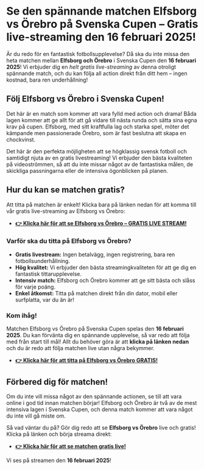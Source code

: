 # Se den spännande matchen Elfsborg vs Örebro på Svenska Cupen – Gratis live-streaming den 16 februari 2025!

Är du redo för en fantastisk fotbollsupplevelse? Då ska du inte missa den heta matchen mellan **Elfsborg och Örebro** i Svenska Cupen den **16 februari 2025**! Vi erbjuder dig en _helt gratis live-streaming_ av denna otroligt spännande match, och du kan följa all action direkt från ditt hem – ingen kostnad, bara ren underhållning!

## Följ Elfsborg vs Örebro i Svenska Cupen!

Det här är en match som kommer att vara fylld med action och drama! Båda lagen kommer att ge allt för att gå vidare till nästa runda och sätta sina egna krav på cupen. Elfsborg, med sitt kraftfulla lag och starka spel, möter det kämpande men passionerade Örebro, som är fast beslutna att skapa en chockvinst.

Det här är den perfekta möjligheten att se högklassig svensk fotboll och samtidigt njuta av en gratis livestreaming! Vi erbjuder den bästa kvaliteten på videoströmmen, så att du inte missar något av de fantastiska målen, de skickliga passningarna eller de intensiva ögonblicken på planen.

## Hur du kan se matchen gratis?

Att titta på matchen är enkelt! Klicka bara på länken nedan för att komma till vår gratis live-streaming av Elfsborg vs Örebro:

- [**👉 Klicka här för att se Elfsborg vs Örebro – GRATIS LIVE STREAM!**](https://tinyurl.com/livestreamfreeo?st=Elfsborg+vs+Oergryte&si=ghc)

### Varför ska du titta på Elfsborg vs Örebro?

- **Gratis livestream:** Ingen betalvägg, ingen registrering, bara ren fotbollsunderhållning.
- **Hög kvalitet:** Vi erbjuder den bästa streamingkvaliteten för att ge dig en fantastisk tittarupplevelse.
- **Intensiv match:** Elfsborg och Örebro kommer att ge sitt bästa och slåss för varje poäng.
- **Enkel åtkomst:** Titta på matchen direkt från din dator, mobil eller surfplatta, var du än är!

### Kom ihåg!

Matchen Elfsborg vs Örebro på Svenska Cupen spelas den **16 februari 2025**. Du kan förvänta dig en spännande upplevelse, så var redo att följa med från start till mål! Allt du behöver göra är att **klicka på länken nedan** och du är redo att följa matchen live utan några bekymmer.

- [**👉 Klicka här för att titta på Elfsborg vs Örebro GRATIS!**](https://tinyurl.com/livestreamfreeo?st=Elfsborg+vs+Oergryte&si=ghc)

## Förbered dig för matchen!

Om du inte vill missa något av den spännande actionen, se till att vara online i god tid innan matchen börjar! Elfsborg och Örebro är två av de mest intensiva lagen i Svenska Cupen, och denna match kommer att vara något du inte vill gå miste om.

Så vad väntar du på? Gör dig redo att se **Elfsborg vs Örebro** live och gratis! Klicka på länken och börja streama direkt:

- [**👉 Klicka här för att se matchen gratis live!**](https://tinyurl.com/livestreamfreeo?st=Elfsborg+vs+Oergryte&si=ghc)

Vi ses på streamen den **16 februari 2025**!
